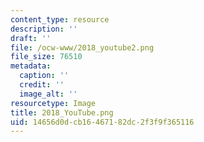 ```yaml
---
content_type: resource
description: ''
draft: ''
file: /ocw-www/2018_youtube2.png
file_size: 76510
metadata:
  caption: ''
  credit: ''
  image_alt: ''
resourcetype: Image
title: 2018_YouTube.png
uid: 14656d0d-cb16-4671-82dc-2f3f9f365116
---
```


